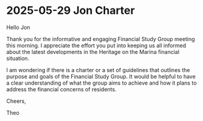 # 2025-05-29 Jon Charter

Hello Jon 

Thank you for the informative and engaging Financial Study Group meeting this morning. I appreciate the effort you put into keeping us all informed about the latest developments in the Heritage on the Marina financial situation.

I am wondering if there is a charter or a set of guidelines that outlines the purpose and goals of the Financial Study Group. It would be helpful to have a clear understanding of what the group aims to achieve and how it plans to address the financial concerns of residents.

Cheers,

Theo


